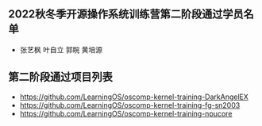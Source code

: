 ## 2022秋冬季开源操作系统训练营第二阶段通过学员名单
- 张艺枫 叶自立 郭睆 黄培源

## 第二阶段通过项目列表
- https://github.com/LearningOS/oscomp-kernel-training-DarkAngelEX
- https://github.com/LearningOS/oscomp-kernel-training-fg-sn2003
- https://github.com/LearningOS/oscomp-kernel-training-npucore
